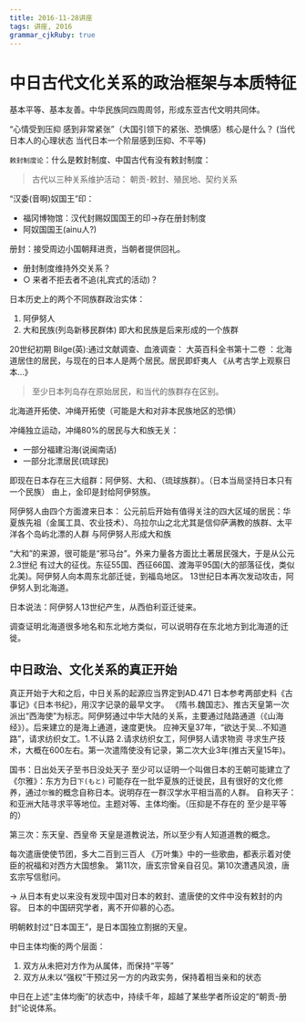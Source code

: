 ```yaml
---
title: 2016-11-28讲座 
tags: 讲座, 2016
grammar_cjkRuby: true
---
```


# 中日古代文化关系的政治框架与本质特征

基本平等、基本友善。中华民族同四周周邻，形成东亚古代文明共同体。

“心情受到压抑 感到非常紧张”（大国引领下的紧张、恐惧感）核心是什么？
(当代日本人的心理状态 当代日本一个阶层感到压抑、不平等)

`敕封制度论`：什么是敕封制度、中国古代有没有敕封制度：
> 古代以三种关系维护活动：
> 朝贡-敕封、殖民地、契约关系

“汉委(音啊)奴国王”印：
* 福冈博物馆：汉代封赐奴国国王的印->存在册封制度
* 阿奴国国王(ainu人?)

册封：接受周边小国朝拜进贡，当朝者提供回礼。

* 册封制度维持外交关系？
* ○ 来者不拒去者不追(礼宾式的活动)？

日本历史上的两个不同族群政治实体：
1. 阿伊努人
2. 大和民族(列岛新移民群体)
即大和民族是后来形成的一个族群

20世纪初期 Bilge(英):通过文献调查、血液调查：
大英百科全书第十二卷 ：北海道居住的居民，与现在的日本人是两个居民。居民即虾夷人
《从考古学上观察日本...》
> 至少日本列岛存在原始居民，和当代的族群存在区别。

北海道开拓使、冲绳开拓使（可能是大和对非本民族地区的恐惧）

冲绳独立运动，冲绳80%的居民与大和族无关：
* 一部分福建沿海(说闽南话)
* 一部分北漂居民(琉球民)

即现在日本存在三大组群：阿伊努、大和、（琉球族群）。（日本当局坚持日本只有一个民族）
由上，金印是封给阿伊努族。

阿伊努人由四个方面渡来日本：
公元前后开始有值得关注的四大区域的居民：华夏族先祖（金属工具、农业技术）、乌拉尔山之北尤其是信仰萨满教的族群、太平洋各个岛屿北漂的人群 与阿伊努人形成大和族

“大和”的来源，很可能是“邪马台”。外来力量各方面比土著居民强大，于是从公元2.3世纪 有过大的征伐。东征55国、西征66国、渡海平95国(大的部落征伐，类似北美)。阿伊努人向本周东北部迁徙，到福岛地区。
13世纪日本再次发动攻击，阿伊努人到北海道。

日本说法：阿伊努人13世纪产生，从西伯利亚迁徙来。

调查证明北海道很多地名和东北地方类似，可以说明存在东北地方到北海道的迁徙。

## 中日政治、文化关系的真正开始
真正开始于大和之后，中日关系的起源应当界定到AD.471
日本参考两部史料《古事记》《日本书纪》，用汉字记录的最早文字。
《隋书.魏国志》、推古天皇第一次派出“西海使”为标志。阿伊努通过中华大陆的关系，主要通过陆路通道（《山海经》）。后来建立的是海上通道，速度更快。
应神天皇37年，“欲达于吴...不知道路”，请求纺织女工。1.不认路 2.请求纺织女工，阿伊努人请求物资
寻求生产技术，大概在600左右。第一次遣隋使没有记录，第二次大业3年(推古天皇15年)。

国书：日出处天子至书日没处天子
至少可以证明一个叫做日本的王朝可能建立了
《尔雅》：东方为日`下(もと)`
可能存在一批华夏族的迁徙民，且有很好的文化修养，通过`尔雅`的概念自称日本。说明存在一群汉学水平相当高的人群。
自称天子：和亚洲大陆寻求平等地位。主题对等、主体均衡。（压抑是不存在的 至少是平等的）

第三次：东天皇、西皇帝
天皇是道教说法，所以至少有人知道道教的概念。

每次遣唐使使节团，多大二百到三百人
《万叶集》中的一些歌曲，都表示着对使臣的祝福和对西方大国想象。
第11次，唐玄宗曾亲自召见。第10次遭遇风浪，唐玄宗写信慰问。

-> 从日本有史以来没有发现中国对日本的敕封、遣唐使的文件中没有敕封的内容。
日本的中国研究学者，离不开仰慕的心态。

明朝敕封过“日本国王”，是日本国独立割据的天皇。

中日主体均衡的两个层面：
1. 双方从未把对方作为从属体，而保持“平等”
2. 双方从未以“强权”干预过另一方的内政实务，保持着相当亲和的状态

中日在上述“主体均衡”的状态中，持续千年，超越了某些学者所设定的“朝贡-册封”论说体系。


